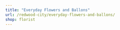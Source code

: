 ```yaml
---
title: "Everyday Flowers and Ballons"
url: /redwood-city/everyday-flowers-and-ballons/
shop: florist
---
```

